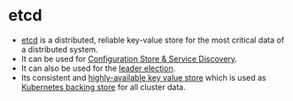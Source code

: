 # etcd
- [etcd](https://etcd.io/) is a distributed, reliable key-value store for the most critical data of a distributed system.
- It can be used for [Configuration Store & Service Discovery](https://etcd.io/docs/v3.3/learning/why/).
- It can also be used for the [leader election](../3_DatabaseServices/Glossaries/Consistency&Replication/Replication.md).
- Its consistent and [highly-available key value store](../0_SystemGlossaries/Reliability/HighAvailability.md) which is used as [Kubernetes backing store](../6_ContainerOrchestrationServices/Kubernates.md) for all cluster data.